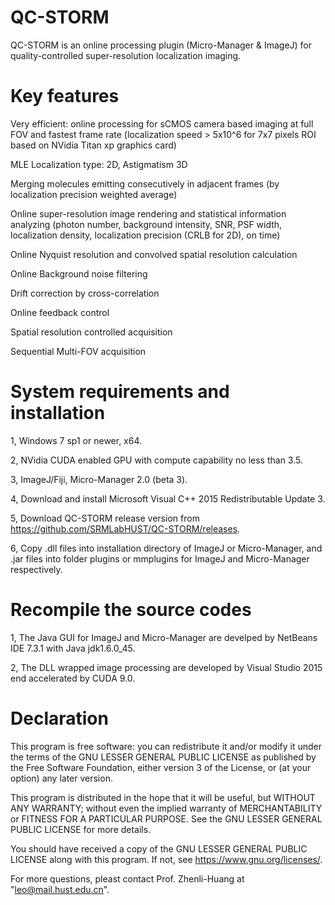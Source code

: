 # QC-STORM
QC-STORM is an online processing plugin (Micro-Manager & ImageJ) for quality-controlled super-resolution localization imaging.

# Key features

Very efficient: online processing for sCMOS camera based imaging at full FOV and fastest frame rate (localization speed > 5x10^6 for 7x7 pixels ROI based on NVidia Titan xp graphics card)

MLE Localization type: 2D, Astigmatism 3D

Merging molecules emitting consecutively in adjacent frames (by localization precision weighted average)

Online super-resolution image rendering and statistical information analyzing (photon number, background intensity, SNR, PSF width, localization density, localization precision (CRLB for 2D), on time)

Online Nyquist resolution and convolved spatial resolution calculation

Online Background noise filtering

Drift correction by cross-correlation

Online feedback control

Spatial resolution controlled acquisition

Sequential Multi-FOV acquisition



# System requirements and installation
1, Windows 7 sp1 or newer, x64.

2, NVidia CUDA enabled GPU with compute capability no less than 3.5.

3, ImageJ/Fiji, Micro-Manager 2.0 (beta 3).

4, Download and install Microsoft Visual C++ 2015 Redistributable Update 3.

5, Download QC-STORM release version from https://github.com/SRMLabHUST/QC-STORM/releases.

6, Copy .dll files into installation directory of ImageJ or Micro-Manager, and .jar files into folder plugins or mmplugins for ImageJ and Micro-Manager respectively.

# Recompile the source codes
1, The Java GUI for ImageJ and Micro-Manager are develped by NetBeans IDE 7.3.1 with Java jdk1.6.0_45.

2, The DLL wrapped image processing are developed by Visual Studio 2015 end accelerated by CUDA 9.0.



# Declaration
This program is free software: you can redistribute it and/or modify it under the terms of the GNU LESSER GENERAL PUBLIC LICENSE as published by the Free Software Foundation, either version 3 of the License, or (at your option) any later version.

This program is distributed in the hope that it will be useful, but WITHOUT ANY WARRANTY; without even the implied warranty of
MERCHANTABILITY or FITNESS FOR A PARTICULAR PURPOSE.  See the GNU LESSER GENERAL PUBLIC LICENSE for more details.

You should have received a copy of the GNU LESSER GENERAL PUBLIC LICENSE along with this program.  If not, see <https://www.gnu.org/licenses/>.

For more questions, pleast contact Prof. Zhenli-Huang at "leo@mail.hust.edu.cn".
